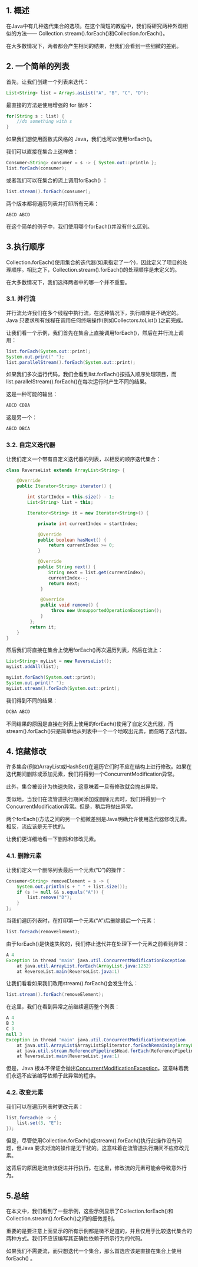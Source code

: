 ## 1. 概述

在Java中有几种迭代集合的选项。在这个简短的教程中，我们将研究两种外观相似的方法—— Collection.stream().forEach()和Collection.forEach()。

在大多数情况下，两者都会产生相同的结果，但我们会看到一些细微的差别。

## 2. 一个简单的列表

首先，让我们创建一个列表来迭代：

```java
List<String> list = Arrays.asList("A", "B", "C", "D");
```

最直接的方法是使用增强的 for 循环：

```java
for(String s : list) {
    //do something with s
}

```

如果我们想使用函数式风格的 Java，我们也可以使用forEach()。

我们可以直接在集合上这样做：

```java
Consumer<String> consumer = s -> { System.out::println }; 
list.forEach(consumer);

```

或者我们可以在集合的流上调用forEach() ：

```java
list.stream().forEach(consumer);

```

两个版本都将遍历列表并打印所有元素：

```plaintext
ABCD ABCD
```

在这个简单的例子中，我们使用哪个forEach()并没有什么区别。

## 3.执行顺序

Collection.forEach()使用集合的迭代器(如果指定了一个)，因此定义了项目的处理顺序。相比之下，Collection.stream().forEach()的处理顺序是未定义的。

在大多数情况下，我们选择两者中的哪一个并不重要。

### 3.1. 并行流

并行流允许我们在多个线程中执行流，在这种情况下，执行顺序是不确定的。Java 只要求所有线程在调用任何终端操作(例如Collectors.toList() )之前完成。

让我们看一个示例，我们首先在集合上直接调用forEach()，然后在并行流上调用：

```java
list.forEach(System.out::print);
System.out.print(" ");
list.parallelStream().forEach(System.out::print);

```

如果我们多次运行代码，我们会看到list.forEach()按插入顺序处理项目，而 list.parallelStream().forEach()在每次运行时产生不同的结果。

这是一种可能的输出：

```java
ABCD CDBA
```

这是另一个：

```java
ABCD DBCA
```

### 3.2. 自定义迭代器

让我们定义一个带有自定义迭代器的列表，以相反的顺序迭代集合：

```java
class ReverseList extends ArrayList<String> {

    @Override
    public Iterator<String> iterator() {

        int startIndex = this.size() - 1;
        List<String> list = this;

        Iterator<String> it = new Iterator<String>() {

            private int currentIndex = startIndex;

            @Override
            public boolean hasNext() {
                return currentIndex >= 0;
            }

            @Override
            public String next() {
                String next = list.get(currentIndex);
                currentIndex--;
                return next;
             }

             @Override
             public void remove() {
                 throw new UnsupportedOperationException();
             }
         };
         return it;
    }
}

```

然后我们将直接在集合上使用forEach()再次遍历列表，然后在流上：

```java
List<String> myList = new ReverseList();
myList.addAll(list);

myList.forEach(System.out::print); 
System.out.print(" "); 
myList.stream().forEach(System.out::print);

```

我们得到不同的结果：

```java
DCBA ABCD

```

不同结果的原因是直接在列表上使用的forEach()使用了自定义迭代器，而stream().forEach()只是简单地从列表中一个一个地取出元素，而忽略了迭代器。

## 4. 馆藏修改

许多集合(例如ArrayList或HashSet)在遍历它们时不应在结构上进行修改。如果在迭代期间删除或添加元素，我们将得到一个ConcurrentModification异常。

此外，集合被设计为快速失败，这意味着一旦有修改就会抛出异常。

类似地，当我们在流管道执行期间添加或删除元素时，我们将得到一个ConcurrentModification异常。但是，稍后将抛出异常。

两个forEach()方法之间的另一个细微差别是Java明确允许使用迭代器修改元素。相反，流应该是无干扰的。

让我们更详细地看一下删除和修改元素。

### 4.1. 删除元素

让我们定义一个删除列表最后一个元素(“D”)的操作：

```java
Consumer<String> removeElement = s -> {
    System.out.println(s + " " + list.size());
    if (s != null && s.equals("A")) {
        list.remove("D");
    }
};
```

当我们遍历列表时，在打印第一个元素(“A”)后删除最后一个元素：

```java
list.forEach(removeElement);
```

由于forEach()是快速失败的，我们停止迭代并在处理下一个元素之前看到异常：

```java
A 4
Exception in thread "main" java.util.ConcurrentModificationException
	at java.util.ArrayList.forEach(ArrayList.java:1252)
	at ReverseList.main(ReverseList.java:1)
```

让我们看看如果我们改用stream().forEach()会发生什么：

```java
list.stream().forEach(removeElement);
```

在这里，我们在看到异常之前继续遍历整个列表：

```java
A 4
B 3
C 3
null 3
Exception in thread "main" java.util.ConcurrentModificationException
	at java.util.ArrayList$ArrayListSpliterator.forEachRemaining(ArrayList.java:1380)
	at java.util.stream.ReferencePipeline$Head.forEach(ReferencePipeline.java:580)
	at ReverseList.main(ReverseList.java:1)
```

但是，Java 根本不保证会抛出[ConcurrentModificationException](https://docs.oracle.com/en/java/javase/11/docs/api/java.base/java/util/ConcurrentModificationException.html)。这意味着我们永远不应该编写依赖于此异常的程序。

### 4.2. 改变元素

我们可以在遍历列表时更改元素：

```java
list.forEach(e -> {
    list.set(3, "E");
});
```

但是，尽管使用Collection.forEach()或stream().forEach()执行此操作没有问题，但Java 要求对流的操作是无干扰的。这意味着在流管道执行期间不应修改元素。

这背后的原因是流应该促进并行执行。在这里，修改流的元素可能会导致意外行为。

## 5.总结

在本文中，我们看到了一些示例，这些示例显示了Collection.forEach()和Collection.stream().forEach()之间的细微差别。

重要的是要注意上面显示的所有示例都是微不足道的，并且仅用于比较迭代集合的两种方式。我们不应该编写其正确性依赖于所示行为的代码。

如果我们不需要流，而只想迭代一个集合，那么首选应该是直接在集合上使用forEach() 。